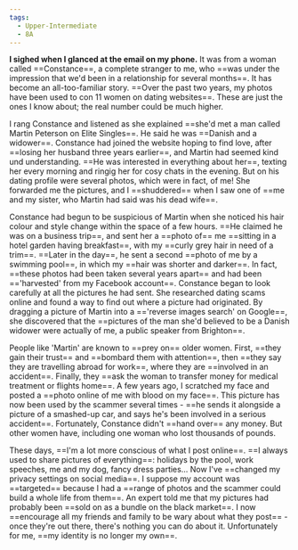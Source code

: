 ```yaml
---
tags:
  - Upper-Intermediate
  - 8A
---
```

**I sighed when I glanced at the email on my phone.** It was from a woman called ==Constance==, a complete stranger to me, who ==was under the impression that we'd been in a relationship for several months==. It has become an all-too-familiar story. ==Over the past two years, my photos have been used to con 11 women on dating websites==. These are just the ones I know about; the real number could be much higher.

I rang Constance and listened as she explained ==she'd met a man called Martin Peterson on Elite Singles==. He said he was ==Danish and a widower==. Constance had joined the website hoping to find love, after ==losing her husband three years earlier==, and Martin had seemed kind und understanding. ==He was interested in everything about her==, texting her every morning and ringig her for cosy chats in the evening. But on his dating profile were several photos, which were in fact, of me! She forwarded me the pictures, and I ==shuddered== when I saw one of ==me and my sister, who Martin had said was his dead wife==.

Constance had begun to be suspicious of Martin when she noticed his hair colour and style change within the space of a few hours. ==He claimed he was on a business trip==, and sent her a ==photo of== me ==sitting in a hotel garden having breakfast==, with my ==curly grey hair in need of a trim==. ==Later in the day==, he sent a second ==photo of me by a swimming pool==, in which my ==hair was shorter and darker==. In fact, ==these photos had been taken several years apart== and had been =='harvested' from my Facebook account==. Constance began to look carefully at all the pictures he had sent. She researched dating scams online and found a way to find out where a picture had originated. By dragging a picture of Martin into a =='reverse images search' on Google==, she discovered that the ==pictures of the man she'd believed to be a Danish widower were actually of me, a public speaker from Brighton==.

People like 'Martin' are known to ==prey on== older women. First, ==they gain their trust== and ==bombard them with attention==, then ==they say they are travelling abroad for work==, where they are ==involved in an accident==. Finally, they ==ask the woman to transfer money for medical treatment or flights home==. A few years ago, I scratched my face and posted a ==photo online of me with blood on my face==. This picture has now been used by the scammer several times - ==he sends it alongside a picture of a smashed-up car, and says he's been involved in a serious accident==. Fortunately, Constance didn't ==hand over== any money. But other women have, including one woman who lost thousands of pounds.

These days, ==I'm a lot more conscious of what I post online==. ==I always used to share pictures of everything==: holidays by the pool, work speeches, me and my dog, fancy dress parties... Now I've ==changed my privacy settings on social media==. I suppose my account was ==targeted== because I had a ==range of photos and the scammer could build a whole life from them==. An expert told me that my pictures had probably been ==sold on as a bundle on the black market==. I now ==encourage all my friends and family to be wary about what they post== - once they're out there, there's nothing you can do about it. Unfortunately for me, ==my identity is no longer my own==.